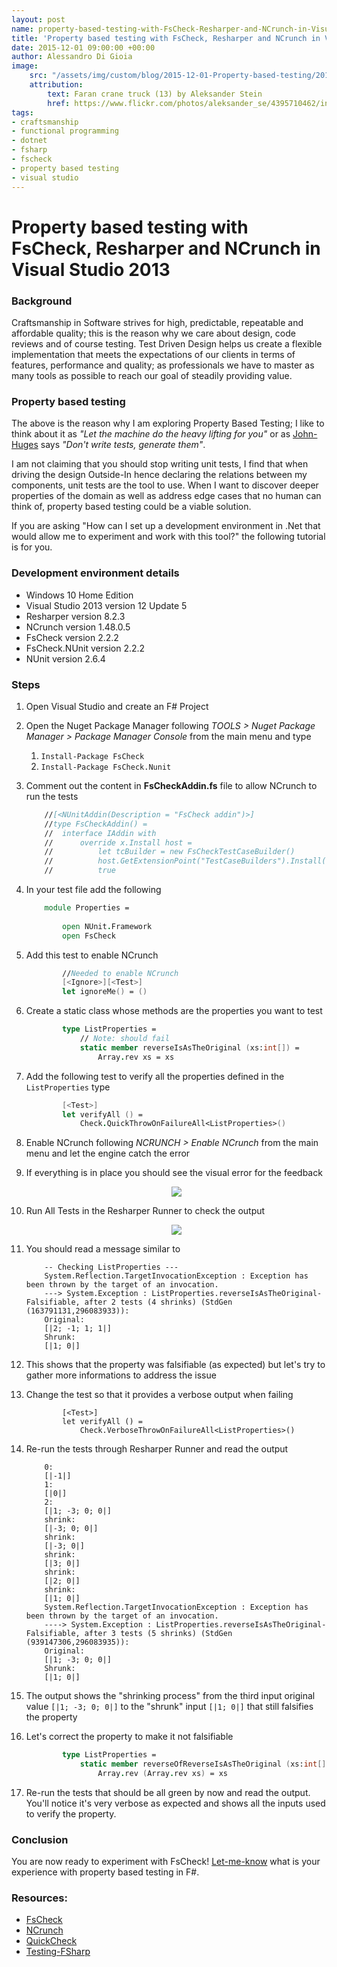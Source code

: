 ```yaml
---
layout: post
name: property-based-testing-with-FsCheck-Resharper-and-NCrunch-in-Visual-Studio-2013
title: 'Property based testing with FsCheck, Resharper and NCrunch in Visual Studio 2013'
date: 2015-12-01 09:00:00 +00:00
author: Alessandro Di Gioia
image:
    src: "/assets/img/custom/blog/2015-12-01-Property-based-testing/2015-12-01-Faran-crane-truck.jpg"
    attribution:
        text: Faran crane truck (13) by Aleksander Stein
        href: https://www.flickr.com/photos/aleksander_se/4395710462/in/photolist-7Grazq-u8FeRe-aqN7wn-quFTva-59p1jo-fCcGpb-7pZsgL-wQaXfD-8dcvpw-7GravJ-55WvHY-mQNY6-cavBq7-tatNgX-ybwDP-73JJXP-zbo2F9-x74s1Q-5RuhNR-7K2Ppz-59KLFw-6RoBFb-hJCjcV-qMhRKv-oD2dvE-b4TNGV-56ah5u-6bGXrN-e9qotr-4Bz52Z-7K6KNU-ma811D-bBeGjZ-rbmUEf-4TsmqM-ejPJ3o-3YCK6v-55WzgW-iKD8Yb-dCt5Er-55WA8A-cavy1G-8dGnzC-55SmLZ-4bSdwh-9WUchN-4Bz4PF-6UVh7x-cavM6y-6h2Q2n/
tags:
- craftsmanship
- functional programming
- dotnet
- fsharp
- fscheck
- property based testing
- visual studio
---
```


# Property based testing with FsCheck, Resharper and NCrunch in Visual Studio 2013

### Background
Craftsmanship in Software strives for high, predictable, repeatable and affordable quality; this is the reason why we care about design, code reviews and of course testing. 
Test Driven Design helps us create a flexible implementation that meets the expectations of our clients in terms of features, performance and quality; as professionals we have to master as many tools as possible to reach our goal of steadily providing value. 
	
### Property based testing
The above is the reason why I am exploring Property Based Testing; I like to think about it as *"Let the machine do the heavy lifting for you"* or as [John-Huges] says *"Don't write tests, generate them"*.

I am not claiming that you should stop writing unit tests, I find that when driving the design Outside-In hence declaring the relations between my components, unit tests are the tool to use.
When I want to discover deeper properties of the domain as well as address edge cases that no human can think of, property based testing could be a viable solution.
	
If you are asking "How can I set up a development environment in .Net that would allow me to experiment and work with this tool?" the following tutorial is for you. 

### Development environment details

* Windows 10 Home Edition
* Visual Studio 2013 version 12 Update 5
* Resharper version 8.2.3
* NCrunch version 1.48.0.5
* FsCheck version 2.2.2
* FsCheck.NUnit version 2.2.2
* NUnit version 2.6.4

### Steps
1. Open Visual Studio and create an F# Project
2. Open the Nuget Package Manager following *TOOLS > Nuget Package Manager > Package Manager Console* from the main menu and type
    1. ```Install-Package FsCheck```
    2. ```Install-Package FsCheck.Nunit```
3. Comment out the content in **FsCheckAddin.fs** file to allow NCrunch to run the tests
    
	``` fs
        //[<NUnitAddin(Description = "FsCheck addin")>] 
		//type FsCheckAddin() = 
		//  interface IAddin with 
		//      override x.Install host = 
		//          let tcBuilder = new FsCheckTestCaseBuilder() 
		//          host.GetExtensionPoint("TestCaseBuilders").Install(tcBuilder) 
        //          true 
   ```
   
4. In your test file add the following
    
	``` fs
        module Properties = 
        
            open NUnit.Framework 
            open FsCheck
    ```
	
5. Add this test to enable NCrunch
    
	``` fs
            //Needed to enable NCrunch 
            [<Ignore>][<Test>] 
            let ignoreMe() = () 
    ```
	
6. Create a static class whose methods are the properties you want to test
    
	``` fs
            type ListProperties =     
                // Note: should fail     
                static member reverseIsAsTheOriginal (xs:int[]) =          
                    Array.rev xs = xs
    ```
	
7. Add the following test to verify all the properties defined in the ```ListProperties``` type
    
	``` fs
            [<Test>] 
            let verifyAll () =      
                Check.QuickThrowOnFailureAll<ListProperties>()
    ```
	
8. 	Enable NCrunch following *NCRUNCH > Enable NCrunch* from the main menu and let the engine catch the error
9. If everything is in place you should see the visual error for the feedback
	<center><img src="/assets/img/custom/blog/2015-12-01-Property-based-testing/NCrunch-visual-feed-back-error.png"></center>
10. Run All Tests in the Resharper Runner to check the output
	<center><img src="/assets/img/custom/blog/2015-12-01-Property-based-testing/Resharper-tests-run-error.png"></center>
11. You should read a message similar to
    
	```
        -- Checking ListProperties ---
        System.Reflection.TargetInvocationException : Exception has been thrown by the target of an invocation.
        ---> System.Exception : ListProperties.reverseIsAsTheOriginal-Falsifiable, after 2 tests (4 shrinks) (StdGen (163791131,296083933)):
        Original:
		[|2; -1; 1; 1|]
        Shrunk:
        [|1; 0|]
    ```
	
12. This shows that the property was falsifiable (as expected) but let's try to gather more informations to address the issue
13. Change the test so that it provides a verbose output when failing
    
	```
            [<Test>] 
    		let verifyAll () = 
                Check.VerboseThrowOnFailureAll<ListProperties>()
    ```
	
14. Re-run the tests through Resharper Runner and read the output
    
	```
        0:
		[|-1|]
        1:
		[|0|]
		2:
		[|1; -3; 0; 0|]
		shrink:
		[|-3; 0; 0|]
		shrink:
		[|-3; 0|]
		shrink:
		[|3; 0|]
		shrink:
		[|2; 0|]
		shrink:
		[|1; 0|]
		System.Reflection.TargetInvocationException : Exception has been thrown by the target of an invocation.
        ----> System.Exception : ListProperties.reverseIsAsTheOriginal-Falsifiable, after 3 tests (5 shrinks) (StdGen (939147306,296083935)):
		Original:
		[|1; -3; 0; 0|]
		Shrunk:
        [|1; 0|]
    ```
	
15. The output shows the "shrinking process" from the third input original value ```[|1; -3; 0; 0|]``` to the  "shrunk" input ```[|1; 0|]``` that still falsifies the property 
16. Let's correct the property to make it not falsifiable
    
	``` fs
            type ListProperties =  
                static member reverseOfReverseIsAsTheOriginal (xs:int[]) = 
                    Array.rev (Array.rev xs) = xs
    ```
	
17. Re-run the tests that should be all green by now and read the output. You'll notice it's very verbose as expected and shows all the inputs used to verify the property.

### Conclusion
You are now ready to experiment with FsCheck!
[Let-me-know] what is your experience with property based testing in F#.

### Resources:

- [FsCheck]
- [NCrunch]
- [QuickCheck]
- [Testing-FSharp]

[FSCheck]: http://fscheck.github.io/FsCheck/index.html
[NCrunch]: http://www.ncrunch.net/
[John-Huges]: http://vimeo.com/68383317
[QuickCheck]: http://www.eecs.northwestern.edu/~robby/courses/395-495-2009-fall/quick.pdf
[Testing-FSharp]: http://www.packtpub.com/application-development/testing-f
[Let-me-know]: https://twitter.com/Parajao